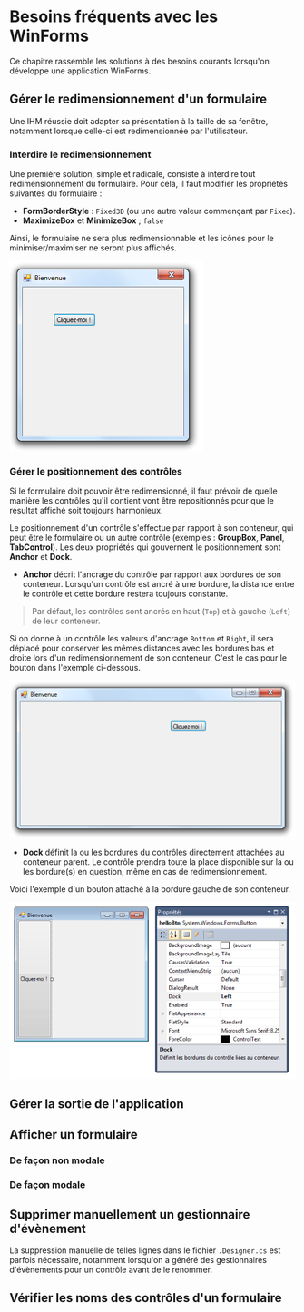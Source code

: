 # Besoins fréquents avec les WinForms

Ce chapitre rassemble les solutions à des besoins courants lorsqu'on développe une application WinForms.

## Gérer le redimensionnement d'un formulaire

Une IHM réussie doit adapter sa présentation à la taille de sa fenêtre, notamment lorsque celle-ci est redimensionnée par l'utilisateur.

### Interdire le redimensionnement

Une première solution, simple et radicale, consiste à interdire tout redimensionnement du formulaire. Pour cela, il faut modifier les propriétés suivantes du formulaire :

* **FormBorderStyle** : `Fixed3D` (ou une autre valeur commençant par `Fixed`).
* **MaximizeBox** et **MinimizeBox** ; `false`

Ainsi, le formulaire ne sera plus redimensionnable et les icônes pour le minimiser/maximiser ne seront plus affichés.

![](../images/no-redim.png)

### Gérer le positionnement des contrôles

Si le formulaire doit pouvoir être redimensionné, il faut prévoir de quelle manière les contrôles qu'il contient vont être repositionnés pour que le résultat affiché soit toujours harmonieux.

Le positionnement d'un contrôle s'effectue par rapport à son conteneur, qui peut être le formulaire ou un autre contrôle (exemples : **GroupBox**, **Panel**, **TabControl**). Les deux propriétés qui gouvernent le positionnement sont **Anchor** et  **Dock**. 

* **Anchor** décrit l'ancrage du contrôle par rapport aux bordures de son conteneur. Lorsqu'un contrôle est ancré à une bordure, la distance entre le contrôle et cette bordure restera toujours constante. 

> Par défaut, les contrôles sont ancrés en haut (`Top`) et à gauche (`Left`) de leur conteneur.

Si on donne à un contrôle les valeurs d'ancrage `Bottom` et `Right`, il sera déplacé pour conserver les mêmes distances avec les bordures bas et droite lors d'un redimensionnement de son conteneur. C'est le cas pour le bouton dans l'exemple ci-dessous.

![](../images/redim-anchor.png)

* **Dock** définit la ou les bordures du contrôles directement attachées au conteneur parent. Le contrôle prendra toute la place disponible sur la ou les bordure(s) en question, même en cas de redimensionnement.

Voici l'exemple d'un bouton attaché à la bordure gauche de son conteneur.

![](../images/redim-dock.png)

## Gérer la sortie de l'application

## Afficher un formulaire

### De façon non modale

### De façon modale

## Supprimer manuellement un gestionnaire d'évènement

La suppression manuelle de telles lignes dans le fichier `.Designer.cs` est parfois nécessaire, notamment lorsqu'on a généré des gestionnaires d'évènements pour un contrôle avant de le renommer.

## Vérifier les noms des contrôles d'un formulaire